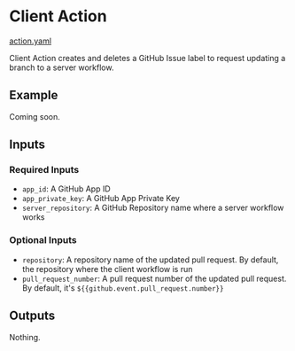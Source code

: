 # Client Action

[action.yaml](../action.yaml)

Client Action creates and deletes a GitHub Issue label to request updating a branch to a server workflow.

## Example

Coming soon.

## Inputs

### Required Inputs

- `app_id`: A GitHub App ID
- `app_private_key`: A GitHub App Private Key
- `server_repository`: A GitHub Repository name where a server workflow works

### Optional Inputs

- `repository`: A repository name of the updated pull request. By default, the repository where the client workflow is run
- `pull_request_number`: A pull request number of the updated pull request. By default, it's `${{github.event.pull_request.number}}`

## Outputs

Nothing.
